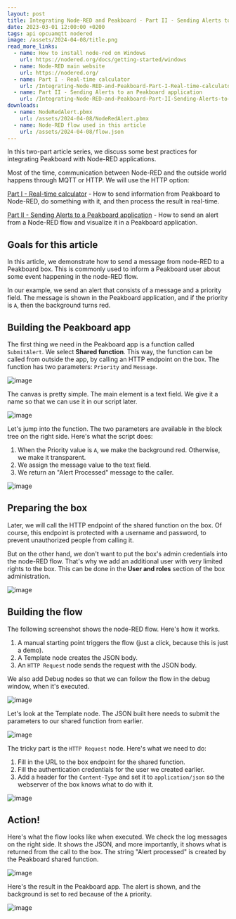```yaml
---
layout: post
title: Integrating Node-RED and Peakboard - Part II - Sending Alerts to an Peakboard application
date: 2023-03-01 12:00:00 +0200
tags: api opcuamqtt nodered
image: /assets/2024-04-08/title.png
read_more_links:
  - name: How to install node-red on Windows
    url: https://nodered.org/docs/getting-started/windows
  - name: Node-RED main website
    url: https://nodered.org/
  - name: Part I - Real-time calculator
    url: /Integrating-Node-RED-and-Peakboard-Part-I-Real-time-calculator.html
  - name: Part II - Sending Alerts to an Peakboard application
    url: /Integrating-Node-RED-and-Peakboard-Part-II-Sending-Alerts-to-an-Peakboard-application.html
downloads:
  - name: NodeRedAlert.pbmx
    url: /assets/2024-04-08/NodeRedAlert.pbmx
  - name: Node-RED flow used in this article
    url: /assets/2024-04-08/flow.json
---
```

In this two-part article series, we discuss some best practices for integrating Peakboard with Node-RED applications.

Most of the time, communication between Node-RED and the outside world happens through MQTT or HTTP. We will use the HTTP option:

[Part I - Real-time calculator](/Integrating-Node-RED-and-Peakboard-Part-I-Real-time-calculator.html) -
How to send information from Peakboard to Node-RED, do something with it, and then process the result in real-time.

[Part II - Sending Alerts to a Peakboard application](/Integrating-Node-RED-and-Peakboard-Part-II-Sending-Alerts-to-an-Peakboard-application.html) -
How to send an alert from a Node-RED flow and visualize it in a Peakboard application.

## Goals for this article

In this article, we demonstrate how to send a message from node-RED to a Peakboard box. This is commonly used to inform a Peakboard user about some event happening in the node-RED flow.

In our example, we send an alert that consists of a message and a priority field. The message is shown in the Peakboard application, and if the priority is `A`, then the background turns red.

## Building the Peakboard app

The first thing we need in the Peakboard app is a function called `SubmitAlert`. We select **Shared function**. This way, the function can be called from outside the app, by calling an HTTP endpoint on the box. The function has two parameters: `Priority` and `Message`.

![image](/assets/2024-04-08/010.png)

The canvas is pretty simple. The main element is a text field. We give it a name so that we can use it in our script later.

![image](/assets/2024-04-08/020.png)

Let's jump into the function. The two parameters are available in the block tree on the right side. Here's what the script does:
1. When the Priority value is `A`, we make the background red. Otherwise, we make it transparent.
2. We assign the message value to the text field.
3. We return an "Alert Processed" message to the caller.

![image](/assets/2024-04-08/030.png)

## Preparing the box

Later, we will call the HTTP endpoint of the shared function on the box. Of course, this endpoint is protected with a username and password, to prevent unauthorized people from calling it.

But on the other hand, we don't want to put the box's admin credentials into the node-RED flow. That's why we add an additional user with very limited rights to the box. This can be done in the **User and roles** section of the box administration.

![image](/assets/2024-04-08/035.png)

## Building the flow

The following screenshot shows the node-RED flow. Here's how it works.
1. A manual starting point triggers the flow (just a click, because this is just a demo).
2. A Template node creates the JSON body.
3. An `HTTP Request` node sends the request with the JSON body.

We also add Debug nodes so that we can follow the flow in the debug window, when it's executed.

![image](/assets/2024-04-08/040.png)

Let's look at the Template node. The JSON built here needs to submit the parameters to our shared function from earlier.

![image](/assets/2024-04-08/050.png)

The tricky part is the `HTTP Request` node. Here's what we need to do:
1. Fill in the URL to the box endpoint for the shared function.
2. Fill the authentication credentials for the user we created earlier.
3. Add a header for the `Content-Type` and set it to `application/json` so the webserver of the box knows what to do with it.

![image](/assets/2024-04-08/060.png)

## Action!

Here's what the flow looks like when executed. We check the log messages on the right side. It shows the JSON, and more importantly, it shows what is returned from the call to the box. The string "Alert processed" is created by the Peakboard shared function.

![image](/assets/2024-04-08/070.png)

Here's the result in the Peakboard app. The alert is shown, and the background is set to red because of the `A` priority.

![image](/assets/2024-04-08/050.png)
